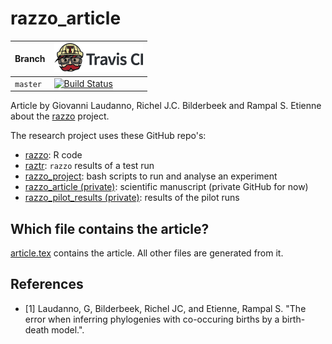 # razzo_article

Branch  |[![Travis CI logo](pics/TravisCI.png)](https://travis-ci.org)
--------|-----------------------------------------------------------------------
`master`|[![Build Status](https://travis-ci.org/richelbilderbeek/razzo_article.svg?branch=master)](https://travis-ci.org/richelbilderbeek/razzo_article)

Article by Giovanni Laudanno, Richel J.C. Bilderbeek and Rampal S. Etienne 
about the [razzo](https://github.com/richelbilderbeek/razzo) project.

The research project uses these GitHub repo's:

 * [razzo](https://github.com/richelbilderbeek/razzo): R code
 * [raztr](https://github.com/richelbilderbeek/raztr): `razzo` results of a test run
 * [razzo_project](https://github.com/richelbilderbeek/razzo_project): bash scripts to run and analyse an experiment
 * [razzo_article (private)](https://github.com/richelbilderbeek/razzo_article): scientific manuscript (private GitHub for now)
 * [razzo_pilot_results (private)](https://github.com/richelbilderbeek/razzo_pilot_results): results of the pilot runs

## Which file contains the article?

[article.tex](article.tex) contains the article. All other files are generated from it.

## References

 * [1] Laudanno, G, Bilderbeek, Richel JC, and Etienne, Rampal S. 
   "The error when inferring phylogenies with co-occuring births by a birth-death model.".
